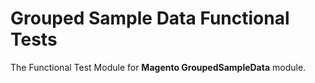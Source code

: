 # Grouped Sample Data Functional Tests

The Functional Test Module for **Magento GroupedSampleData** module.
